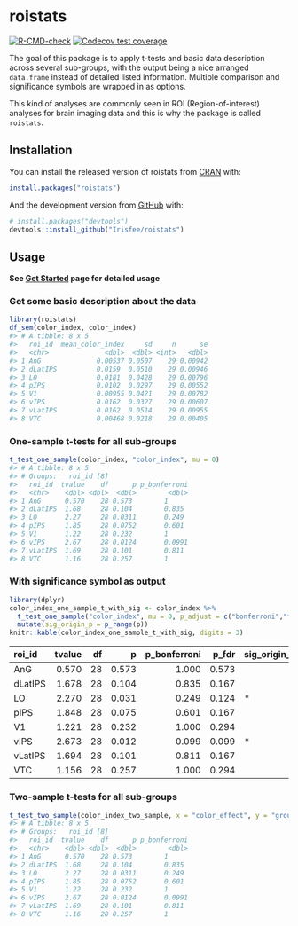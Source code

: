 
<!-- README.md is generated from README.Rmd. Please edit that file -->

# roistats

<!-- badges: start -->

[![R-CMD-check](https://github.com/Irisfee/roistats/workflows/R-CMD-check/badge.svg)](https://github.com/Irisfee/roistats/actions)
[![Codecov test
coverage](https://codecov.io/gh/Irisfee/roistats/branch/main/graph/badge.svg)](https://codecov.io/gh/Irisfee/roistats?branch=main)
<!-- badges: end -->

The goal of this package is to apply t-tests and basic data description
across several sub-groups, with the output being a nice arranged
`data.frame` instead of detailed listed information. Multiple comparison
and significance symbols are wrapped in as options.

This kind of analyses are commonly seen in ROI (Region-of-interest)
analyses for brain imaging data and this is why the package is called
`roistats`.

## Installation

You can install the released version of roistats from
[CRAN](https://CRAN.R-project.org) with:

``` r
install.packages("roistats")
```

And the development version from [GitHub](https://github.com/) with:

``` r
# install.packages("devtools")
devtools::install_github("Irisfee/roistats")
```

## Usage

**See [Get
Started](https://irisfee.github.io/roistats/articles/get_started.html)
page for detailed usage**

### Get some basic description about the data

``` r
library(roistats)
df_sem(color_index, color_index) 
#> # A tibble: 8 x 5
#>   roi_id  mean_color_index     sd     n      se
#>   <chr>              <dbl>  <dbl> <int>   <dbl>
#> 1 AnG              0.00537 0.0507    29 0.00942
#> 2 dLatIPS          0.0159  0.0510    29 0.00946
#> 3 LO               0.0181  0.0428    29 0.00796
#> 4 pIPS             0.0102  0.0297    29 0.00552
#> 5 V1               0.00955 0.0421    29 0.00782
#> 6 vIPS             0.0162  0.0327    29 0.00607
#> 7 vLatIPS          0.0162  0.0514    29 0.00955
#> 8 VTC              0.00468 0.0218    29 0.00405
```

### One-sample t-tests for all sub-groups

``` r
t_test_one_sample(color_index, "color_index", mu = 0)
#> # A tibble: 8 x 5
#> # Groups:   roi_id [8]
#>   roi_id  tvalue    df      p p_bonferroni
#>   <chr>    <dbl> <dbl>  <dbl>        <dbl>
#> 1 AnG      0.570    28 0.573        1     
#> 2 dLatIPS  1.68     28 0.104        0.835 
#> 3 LO       2.27     28 0.0311       0.249 
#> 4 pIPS     1.85     28 0.0752       0.601 
#> 5 V1       1.22     28 0.232        1     
#> 6 vIPS     2.67     28 0.0124       0.0991
#> 7 vLatIPS  1.69     28 0.101        0.811 
#> 8 VTC      1.16     28 0.257        1
```

### With significance symbol as output

``` r
library(dplyr)
color_index_one_sample_t_with_sig <- color_index %>% 
  t_test_one_sample("color_index", mu = 0, p_adjust = c("bonferroni","fdr")) %>% 
  mutate(sig_origin_p = p_range(p))
knitr::kable(color_index_one_sample_t_with_sig, digits = 3)
```

| roi\_id | tvalue | df |     p | p\_bonferroni | p\_fdr | sig\_origin\_p |
| :------ | -----: | -: | ----: | ------------: | -----: | :------------- |
| AnG     |  0.570 | 28 | 0.573 |         1.000 |  0.573 |                |
| dLatIPS |  1.678 | 28 | 0.104 |         0.835 |  0.167 |                |
| LO      |  2.270 | 28 | 0.031 |         0.249 |  0.124 | \*             |
| pIPS    |  1.848 | 28 | 0.075 |         0.601 |  0.167 |                |
| V1      |  1.221 | 28 | 0.232 |         1.000 |  0.294 |                |
| vIPS    |  2.673 | 28 | 0.012 |         0.099 |  0.099 | \*             |
| vLatIPS |  1.694 | 28 | 0.101 |         0.811 |  0.167 |                |
| VTC     |  1.156 | 28 | 0.257 |         1.000 |  0.294 |                |

### Two-sample t-tests for all sub-groups

``` r
t_test_two_sample(color_index_two_sample, x = "color_effect", y = "group", paired = TRUE)
#> # A tibble: 8 x 5
#> # Groups:   roi_id [8]
#>   roi_id  tvalue    df      p p_bonferroni
#>   <chr>    <dbl> <dbl>  <dbl>        <dbl>
#> 1 AnG      0.570    28 0.573        1     
#> 2 dLatIPS  1.68     28 0.104        0.835 
#> 3 LO       2.27     28 0.0311       0.249 
#> 4 pIPS     1.85     28 0.0752       0.601 
#> 5 V1       1.22     28 0.232        1     
#> 6 vIPS     2.67     28 0.0124       0.0991
#> 7 vLatIPS  1.69     28 0.101        0.811 
#> 8 VTC      1.16     28 0.257        1
```
